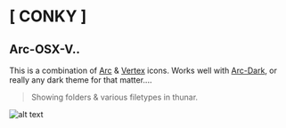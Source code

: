 # [ CONKY ]

## Arc-OSX-V..

This is a combination of [Arc](https://github.com/horst3180/arc-icon-theme) & [Vertex](https://github.com/horst3180/vertex-icons) icons. Works well with [Arc-Dark](https://github.com/arc-design/arc-theme), or really any dark theme for that matter....

> Showing folders & various filetypes in thunar.

![alt text](https://i.imgur.com/eYkQbry.png "Arc-OSX-V")

